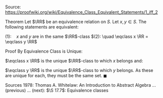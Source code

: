 # 

Source: https://proofwiki.org/wiki/Equivalence_Class_Equivalent_Statements/1_iff_2

Theorem
Let $\RR$ be an equivalence relation on $S$.
Let $x, y \in S$.
The following statements are equivalent:

$(1): \quad x$ and $y$ are in the same $\RR$-class
$(2): \quad \eqclass x \RR = \eqclass y \RR$


Proof
By Equivalence Class is Unique:

$\eqclass x \RR$ is the unique $\RR$-class to which $x$ belongs
and:

$\eqclass y \RR$ is the unique $\RR$-class to which $y$ belongs.
As these are unique for each, they must be the same set.
$\blacksquare$


Sources
1978: Thomas A. Whitelaw: An Introduction to Abstract Algebra ... (previous) ... (next): $\S 17.7$: Equivalence classes





